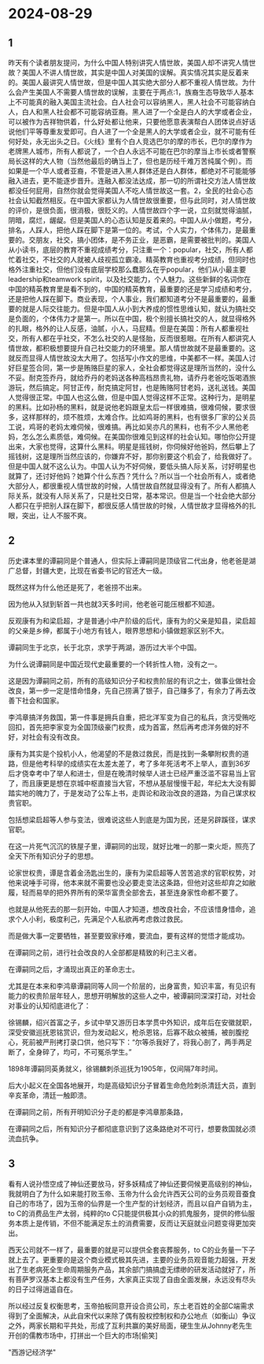 # 2024-08-29

## 1


昨天有个读者朋友提问，为什么中国人特别讲究人情世故，美国人却不讲究人情世故？美国人不讲人情世故，其实是中国人对美国的误解。真实情况其实是反着来的。美国人最讲究人情世故，但是中国人其实绝大部分人都不重视人情世故。为什么会产生美国人不需要人情世故的误解，主要在于两点:1，族裔生态导致华人基本上不可能真的融入美国主流社会。白人社会可以容纳黑人，黑人社会不可能容纳白人，白人和黑人社会都不可能容纳亚裔。黑人进了一个全是白人的大学或者企业，可以被作为吉祥物供着，什么好处都让他来，只要他愿意表演帮白人团体说点好话说他们平等尊重友爱即可。白人进了一个全是黑人的大学或者企业，就不可能有任何好处，永无出头之日。《火线》里有个白人竞选巴尔的摩的市长，巴尔的摩作为老牌黑人城市，所有人都说了，一个白人永远不可能在巴尔的摩当上市长或者警察局长这样的大人物（当然他最后的确当上了，但也是历经千难万苦纯属个例）。而如果是一个华人或者亚裔，不管是进入黑人群体还是白人群体，都绝对不可能能够融入进去，更不能逐步晋升。连融入都没法达成，那一切的所谓社交方法人情世故都没任何屁用，自然你就会觉得美国人不吃人情世故这一套。2，全民的社会心态社会认知截然相反。在中国大家都认为人情世故很重要，但与此同时，对人情世故的评价，是很负面，很消极，很贬义的。人情世故四个字一说，立刻就觉得油腻，阴暗，腐烂，龌龊。但是美国人的心态认知是反着来的。中国人从小做题，考分，排名，人踩人，把他人踩在脚下是第一位的。考试，个人实力，个体伟力，是最重要的。交朋友，社交，搞小团体，是不务正业，是恶霸，是需要被批判的。美国人从小读书，底层的教育不重视成绩考分，只注重一个：popular，社交，所有人都忙着社交，不社交的人就被人歧视孤立霸凌。精英教育也重视考分成绩，但同时也格外注重社交，但他们没有底层学校那么蠢那么在乎popular，他们从小最主要leadership和teamwork spirit，以及社交能力，个人魅力。这些新鲜的名词你在中国的精英教育里是看不到的，中国的精英教育，最重要的还是学习成绩和考分，还是把他人踩在脚下。商业表现，个人事业，我们都知道考分不是最重要的，最重要的就是人际交往能力。但是中国人从小到大养成的惯性思维认知，就认为搞社交是负面的，个体伟力才是第一。所以在中国，极个别擅长搞社交的人，就显得格外的扎眼，格外的让人反感，油腻，小人，马屁精。但是在美国：所有人都重视社交，所有人都在乎社交，不怎么社交的人是怪胎，反而很惹眼。在所有人都讲究人情世故，都积极想要提升自己社交能力的环境里。那人情世故就不是最重要的。这就反而显得人情世故没太大用了。包括写小作文的思维，中美都不一样。美国人讨好巨星签合同，第一步是贿赂巨星的家人，全社会都觉得这是理所当然的，没什么不妥。耐克签乔丹，就给乔丹的老妈送各种高档昂贵礼物，请乔丹老爸吃饭喝酒旅游玩，然后搞定。阿甘正传，耐克搞定阿甘，也是贿赂阿甘老妈，送礼送钱。美国人觉得很正常。中国人也这么做，但是中国人觉得这样不正常。这种行为，是明星的黑料。比如孙杨的黑料，就是说他老妈跟皇太后一样很难搞，很难伺候，要求很多，这样那样的，烦不胜烦，太难合作。比如鸡哥的黑料，也有很多厂家的公关员工说，鸡哥的老妈太难伺候，很难搞。再比如吴亦凡的黑料，也有不少人黑他老妈，怎么怎么素质低，难伺候。在美国你很难见到这样的社会认知。哪怕你公开提出来，大家也觉得，这算什么黑料。明星是摇钱树，你伺候好他爸妈，然后攀上了摇钱树，这是理所当然应该的，你嫌弃不好，那你别要这个机会了，给我做好了。但是中国人就不这么认为。中国人认为不好伺候，要低头搞人际关系，讨好明星也就算了，还讨好他妈？她算个什么东西？凭什么？所以当一个社会所有人，或者绝大部分人，都很重视人情世故的时候，人情世故自然就显得没有了。所有人都搞人际关系，就没有人际关系了，只是社交日常，基本常识。但是当一个社会绝大部分人都只在乎把别人踩在脚下，都很反感人情世故的时候，人情世故才显得格外的扎眼，突出，让人不服不爽。






## 2


历史课本里的谭嗣同是个普通人，但实际上谭嗣同是顶级官二代出身，他老爸是湖广总督，封疆大吏，比现在省委书记的官还大一级。

既然这样为什么他还是死了，老爸捞不出来。

因为他从入狱到斩首一共也就3天多时间，他老爸可能压根都不知道。

反观康有为和梁启超，才是普通小中产阶级的后代，康有为的父亲是知县，梁启超的父亲是乡绅，都属于小地方有钱人，眼界思想和小镇做题家区别不大。

谭嗣同生于北京，长于北京，求学于两湖，游历过大半个中国。

为什么说谭嗣同是中国近现代史最重要的一个转折性人物，没有之一。

这是因为谭嗣同之前，所有的高级知识分子和权贵阶层的有识之士，做事业做社会改良，第一步一定是惜命惜身，先自己捞满了银子，自己赚多了，有余力了再去改善下社会和国家。

李鸿章搞洋务救国，第一件事是拥兵自重，把北洋军变为自己的私兵，贪污受贿吃回扣，首先把李家变为全国顶级豪门权贵，成为首富，然后再考虑洋务做的好不好，对社会有没有改良。

康有为其实是个投机小人，他渴望的不是救过救民，而是找到一条攀附权贵的道路，但是他考科举的成绩实在太差太差了，考了多年死活考不上举人，直到36岁后才侥幸考中了举人和进士，但是在晚清时候举人进士已经严重泛滥不容易当上官了，而且康更是想在京城中枢直接当大官，不想从基层慢慢干起，年纪太大没有脚踏实地的魄力了，于是发动了公车上书，走舆论和政治改良的道路，为自己谋求权贵官职。

包括想梁启超等人参与变法，很难说这些人到底是为国为民，还是另辟蹊径，谋求官职。

在这一片死气沉沉的铁屋子里，谭嗣同的出现，就好比唯一的那一束火炬，照亮了全天下所有知识分子的思想。

论家世权贵，谭是含着金汤匙出生的，康有为梁启超等人苦苦追求的官职权势，对他来说唾手可得，他本来就不需要也没必要走变法这条路，但他对这些却弃之如敝履，轻而易举的把外界所有的荣华富贵全部舍去，甚至连身家性命都不要了。

也就是从他死去的那一刻开始，中国人才知道，想改良社会，不应该惜身惜命，追求个人小利，极度利己，先满足个人私欲再考虑救过救民。

而是做大事一定要牺牲，甚至要毁家纾难，要流血，要有这样的觉悟才能成功。

在谭嗣同之前，进行社会改良的人全部都是精致的利己主义者。

在谭嗣同之后，才涌现出真正的革命志士。

尤其是在本来和李鸿章谭嗣同等人同一个阶层的，出身富贵，知识丰富，有见识有能力的权贵阶层年轻人，思想开明解放的这些人之中，被谭嗣同深深打动，对社会对事业的认知彻底进化了：

徐锡麟，绍兴首富之子，乡试中举又游历日本学贯中外知识，成年后在安徽就职，深受安徽巡抚恩铭赏识，但为发动起义，枪杀恩铭，后寡不敌众被捕，被剖腹挖心，死前被严刑拷打录口供，他只写下：“尔等杀我好了，将我心剖了，两手两足断了，全身碎了，均可，不可冤杀学生。”

1898年谭嗣同英勇就义，徐锡麟刺杀巡抚为1905年，仅间隔7年时间。

后大小起义在全国各地展开，均是高级知识分子冒着生命危险刺杀清廷大员，直到辛亥革命，清廷一触即溃。

在谭嗣同之前，所有开明知识分子走的都是李鸿章那条路，

在谭嗣同之后，所有知识分子都彻底意识到了这条路绝对不可行，想要救国就必须流血抗争。






## 3


看有人说孙悟空成了神仙还要放马，好多妖精成了神仙还要伺候更高级别的神仙，我就明白了为什么如来能打败玉帝、玉帝为什么会允许西天公司的业务员观音蚕食自己的市场了，因为玉帝的仙界是一个生产型的计划经济，而且以自产自销为主，to C的消费品生产太弱，纯粹的to C只能提供极其小众的抓鬼服务，提供的修仙服务本质上是传销，不但不能满足东土的消费需要，反而让天庭就业问题变得更加突出。

西天公司就不一样了，最重要的就是可以提供全套丧葬服务，to C的业务量一下子就上去了。更重要的是这个商业模式极其先进，主要的业务员观音能力超强，开发出了生老病死全生命周期服务产品，其余部门搞搞虚无缥缈的研发活动就好了，所有菩萨罗汉基本上都没有生产任务，大家真正实现了自由全面发展，永远没有尽头的日子过得逍遥自在。

所以经过反复权衡思考，玉帝拍板同意开设合资公司，东土老百姓的全部C端需求得到了全面解决，从此自宋代以来除了偶有股权控制权和办公地点（如衡山）争议之外，两家长期和平共处，形成了互利共赢的美好局面，硬生生从Johnny老先生开创的儒教市场中，打拼出一个巨大的市场[偷笑]

"西游记经济学"






